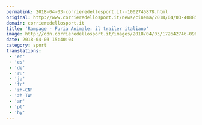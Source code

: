 ```yaml
---
permalink: 2018-04-03-corrieredellosport.it--1002745878.html
original: http://www.corrieredellosport.it/news/cinema/2018/04/03-40885261/rampage_-_furia_animale_il_trailer_italiano/
domain: corrieredellosport.it
title: 'Rampage - Furia Animale: il trailer italiano'
image: http://cdn.corrieredellosport.it/images/2018/04/03/172642746-098f6935-50c6-45c8-beb2-54c6dc0d04f0.jpg
date: 2018-04-03 15:40:04
category: sport
translations: 
 - 'en'
 - 'es'
 - 'de'
 - 'ru'
 - 'ja'
 - 'fr'
 - 'zh-CN'
 - 'zh-TW'
 - 'ar'
 - 'pt'
 - 'hy'
---
```


